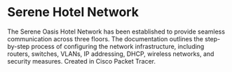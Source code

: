 # Serene Hotel Network
The Serene Oasis Hotel Network has been established to provide seamless communication across three floors. 
The documentation outlines the step-by-step process of configuring the network infrastructure, including routers, switches, VLANs, IP addressing, DHCP, wireless networks, and security measures. Created in Cisco Packet Tracer.
